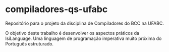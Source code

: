 # compiladores-qs-ufabc
Repositório para o projeto da disciplina de Compiladores do BCC na UFABC.

O objetivo deste trabalho é desenvolver os aspectos práticos da
IsiLanguage. Uma linguagem de programação imperativa muito
próxima do Português estruturado. 
